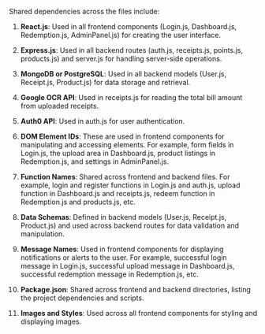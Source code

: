 Shared dependencies across the files include:

1. **React.js**: Used in all frontend components (Login.js, Dashboard.js, Redemption.js, AdminPanel.js) for creating the user interface.

2. **Express.js**: Used in all backend routes (auth.js, receipts.js, points.js, products.js) and server.js for handling server-side operations.

3. **MongoDB or PostgreSQL**: Used in all backend models (User.js, Receipt.js, Product.js) for data storage and retrieval.

4. **Google OCR API**: Used in receipts.js for reading the total bill amount from uploaded receipts.

5. **Auth0 API**: Used in auth.js for user authentication.

6. **DOM Element IDs**: These are used in frontend components for manipulating and accessing elements. For example, form fields in Login.js, the upload area in Dashboard.js, product listings in Redemption.js, and settings in AdminPanel.js.

7. **Function Names**: Shared across frontend and backend files. For example, login and register functions in Login.js and auth.js, upload function in Dashboard.js and receipts.js, redeem function in Redemption.js and products.js, etc.

8. **Data Schemas**: Defined in backend models (User.js, Receipt.js, Product.js) and used across backend routes for data validation and manipulation.

9. **Message Names**: Used in frontend components for displaying notifications or alerts to the user. For example, successful login message in Login.js, successful upload message in Dashboard.js, successful redemption message in Redemption.js, etc.

10. **Package.json**: Shared across frontend and backend directories, listing the project dependencies and scripts.

11. **Images and Styles**: Used across all frontend components for styling and displaying images.